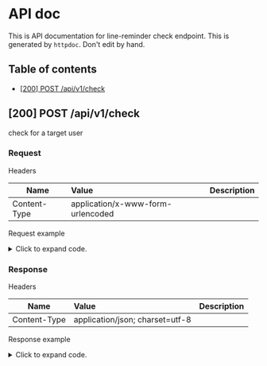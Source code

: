 # API doc

This is API documentation for line-reminder check endpoint. This is generated by `httpdoc`. Don't edit by hand.

## Table of contents

- [[200] POST /api/v1/check](#200-post-apiv1check)


## [200] POST /api/v1/check

check for a target user

### Request



Headers

| Name  | Value  | Description |
| ----- | :----- | :--------- |
| Content-Type | application/x-www-form-urlencoded |  |





Request example

<details>
<summary>Click to expand code.</summary>

```javascript
id=xxxxxxxxxxxxxxxxxxxxxxxx
```

</details>


### Response

Headers

| Name  | Value  | Description |
| ----- | :----- | :--------- |
| Content-Type | application/json; charset=utf-8 |  |





Response example

<details>
<summary>Click to expand code.</summary>

```javascript
null
```

</details>



